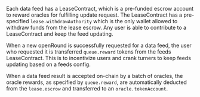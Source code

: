 Each data feed has a LeaseContract, which is a pre-funded escrow account to
reward oracles for fulfilling update request. The LeaseContract has a
pre-specified `lease.withdrawAuthority` which is the only wallet allowed to
withdraw funds from the lease escrow. Any user is able to contribute to a
LeaseContract and keep the feed updating.

When a new openRound is successfully requested for a data feed, the user who
requested it is transferred `queue.reward` tokens from the feeds LeaseContract.
This is to incentivize users and crank turners to keep feeds updating based on a
feeds config.

When a data feed result is accepted on-chain by a batch of oracles, the oracle
rewards, as specified by `queue.reward`, are automatically deducted from the
`lease.escrow` and transferred to an `oracle.tokenAccount`.
